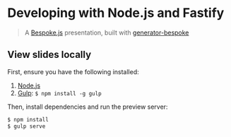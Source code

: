 # Developing with Node.js and Fastify

> A [Bespoke.js](http://markdalgleish.com/projects/bespoke.js) presentation, built with [generator-bespoke](https://github.com/markdalgleish/generator-bespoke)


## View slides locally

First, ensure you have the following installed:

1. [Node.js](http://nodejs.org)
3. [Gulp](http://gulpjs.com): `$ npm install -g gulp`

Then, install dependencies and run the preview server:

```bash
$ npm install
$ gulp serve
```
